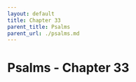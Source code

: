 ```yaml
---
layout: default
title: Chapter 33
parent_title: Psalms
parent_url: ./psalms.md
---
```


# Psalms - Chapter 33
